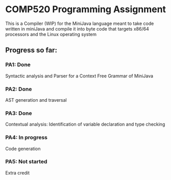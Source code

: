 # COMP520 Programming Assignment

This is a Compiler (WIP) for the MiniJava language meant to take code written in 
miniJava and compile it into byte code that targets x86/64 processors and
the Linux operating system

## Progress so far:

### PA1: Done
Syntactic analysis and Parser for a Context Free Grammar of MiniJava

### PA2: Done
AST generation and traversal

### PA3: Done
Contextual analysis: Identification of variable declaration and type checking

### PA4: In progress
Code generation

### PA5: Not started
Extra credit